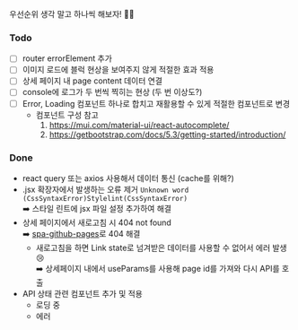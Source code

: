 우선순위 생각 말고 하나씩 해보자! 💪🏻

### Todo

- [ ] router errorElement 추가
- [ ] 이미지 로드에 블럭 현상을 보여주지 않게 적절한 효과 적용
- [ ] 상세 페이지 내 page content 데이터 연결
- [ ] console에 로그가 두 번씩 찍히는 현상 (두 번 이상도?)
- [ ] Error, Loading 컴포넌트 하나로 합치고 재활용할 수 있게 적절한 컴포넌트로 변경
  - 컴포넌트 구성 참고
    1. https://mui.com/material-ui/react-autocomplete/
    2. https://getbootstrap.com/docs/5.3/getting-started/introduction/

### Done
- react query 또는 axios 사용해서 데이터 통신 (cache를 위해?)
- .jsx 확장자에서 발생하는 오류 제거 `Unknown word (CssSyntaxError)Stylelint(CssSyntaxError)`
      <br />➡️ 스타일 린트에 jsx 파일 설정 추가하여 해결
- 상세 페이지에서 새로고침 시 404 not found
      <br />➡️ [spa-github-pages](https://github.com/rafgraph/spa-github-pages)로 404 해결
  - 새로고침을 하면 Link state로 넘겨받은 데이터를 사용할 수 없어서 에러 발생 😢
    <br />➡️ 상세페이지 내에서 useParams를 사용해 page id를 가져와 다시 API를 호출
- API 상태 관련 컴포넌트 추가 및 적용
  - 로딩 중
  - 에러
